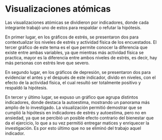 # Visualizaciones atómicas

Las visualizaciones atómicas se dividieron por indicadores, donde cada integrante trabajó uno de estos para respaldar o refutar la hipótesis.  

En primer lugar, en los gráficos de estrés, se presentaron dos para contextualizar los niveles de estrés y actividad física de los encuestados. El tercer gráfico de este tema es el que permite conocer la diferencia que existe entre ambas variables, ya que mientras más actividad física se practica, mayor es la diferencia entre ambos niveles de estrés, es decir, hay más personas con estrés leve que severo. 

En segundo lugar, en los gráficos de depresión, se presentaron dos para evidenciar el antes y el después de este indicador, divido en niveles, con el efecto de la actividad física, el cual resultó ser totalmente positivo y respaldó la hipótesis. 

En tercer y último lugar, se expuso un gráfico que agrupa distintos indicadores, donde destaca la autoestima, mostrando un panorama más amplio de lo investigado. La visualización permitió demostrar que se cumplió la hipótesis en indicadores de estrés y autoestima, pero no en ansiedad, ya que se percibió un posible efecto contrario del bienestar que da el ejercicio, lo que a su vez permitió entregar matices y enriquecer la investigación. Es por esto último que no se eliminó del trabajo aquel indicador. 
